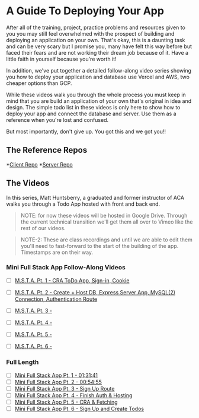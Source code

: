# A Guide To Deploying Your App

After all of the training, project, practice problems and resources given to you you may still feel overwhelmed with the prospect of building and deploying an application on your own. That's okay, this is a daunting task and can be very scary but I promise you, many have felt this way before but faced their fears and are not working their dream job because of it. Have a little faith in yourself because you're worth it!

In addition, we've put together a detailed follow-along video series showing you how to deploy your application and database use Vercel and AWS, two cheaper options than GCP. 

While these videos walk you through the whole process you must keep in mind that you are build an application of your own that's original in idea and design. The simple todo list in these videos is only here to show how to deploy your app and connect the database and server. Use them as a reference when you're lost and confused.

But most importantly, don't give up. You got this and we got you!!


## The Reference Repos

*[Client Repo](https://github.com/mmhuntsberry/mini-full-todo-client)
*[Server Repo](https://github.com/mmhuntsberry/mini-full-todo-server)

## The Videos

In this series, Matt Huntsberry, a graduated and former instructor of ACA walks you through a Todo App hosted with front and back end. 

> NOTE: for now these videos will be hosted in Google Drive. Through the current technical transition we'll get them all over to Vimeo like the rest of our videos. 

> NOTE-2: These are class recordings and until we are able to edit them you'll need to fast-forward to the start of the building of the app. Timestamps are on their way.

### Mini Full Stack App Follow-Along Videos

- [ ] [M.S.T.A. Pt. 1 - CRA ToDo App, Sign-in, Cookie](https://vimeo.com/1015799689?share=copy)
- [ ] [M.S.T.A. Pt. 2 - Create + Host DB, Express Server App, MySQL(2) Connection, Authentication Route](https://vimeo.com/1016176662?share=copy)
- [ ] [M.S.T.A. Pt. 3 - ]()
- [ ] [M.S.T.A. Pt. 4 - ]()
- [ ] [M.S.T.A. Pt. 5 - ]()
- [ ] [M.S.T.A. Pt. 6 - ]()


### Full Length
- [ ] [Mini Full Stack App Pt. 1 - 01:31:41](https://drive.google.com/file/d/1tpmZwo2AgdXYY_q_N_0o1zsxZuVugXKo/view?usp=drive_link)
- [ ] [Mini Full Stack App Pt. 2 - 00:54:55](https://drive.google.com/file/d/1pq-C5mN9QFUkNOgJM9tZyrO_267uLtEN/view?usp=drive_link)
- [ ] [Mini Full Stack App Pt. 3 - Sign Up Route](https://drive.google.com/file/d/1bRVaBTqxc6MywIp_EWGkrxLhJp6-6NG9/view?usp=drive_link)
- [ ] [Mini Full Stack App Pt. 4 - Finish Auth & Hosting](https://drive.google.com/file/d/15hqPPeVHhtOvVazQDysQos1U-UbWvrfb/view?usp=drive_link)
- [ ] [Mini Full Stack App Pt. 5 - CRA & Fetching](https://drive.google.com/file/d/1Kp0cQ67CvrF2ZHdC-7Qir1yqIxJF2XkU/view?usp=drive_link)
- [ ] [Mini Full Stack App Pt. 6 - Sign Up and Create Todos](https://drive.google.com/file/d/1J_1NmnR1k4M3BTec6YgcNC0b6QuNM1hY/view?usp=drive_link)

<!-- - [ ] [1. Intro](https://drive.google.com/file/d/1X30LLv9c6lEJ9bZhPCHK2eP5n-vvQR9R/view?usp=sharing) -->
<!-- <iframe src="" width="655" height="368" frameborder="0" allow="autoplay; fullscreen" allowfullscreen></iframe> -->

<!-- - [ ] [2. The Project](https://drive.google.com/file/d/19OocBGfxYS_hJlrmtoRWblHJ7AcSpb7-/view?usp=sharing) -->
<!-- <iframe src="" width="655" height="368" frameborder="0" allow="autoplay; fullscreen" allowfullscreen></iframe> -->

<!-- - [ ] [3. Create the Database](https://drive.google.com/file/d/1QL5NYKSP7GTQtVyJcqGi-J_ZcL6oATrr/view?usp=sharing) -->
<!-- <iframe src="" width="655" height="368" frameborder="0" allow="autoplay; fullscreen" allowfullscreen></iframe> -->

<!-- - [ ] [4. Create Express Server](https://drive.google.com/file/d/1FKxW37kVvltgd29MM8E-uDTD-Rko--Hf/view?usp=sharing) -->
<!-- <iframe src="" width="655" height="368" frameborder="0" allow="autoplay; fullscreen" allowfullscreen></iframe> -->

<!-- - [ ] [5. Connect Server to DB with MYSQL.js](https://drive.google.com/file/d/18KL-bXZwenqTuQoUPx6p9NL_n6fmgPm1/view?usp=sharing) -->
<!-- <iframe src="" width="655" height="368" frameborder="0" allow="autoplay; fullscreen" allowfullscreen></iframe> -->

<!-- - [ ] [6. Prettier & User CRUD, pt.1](https://drive.google.com/file/d/1fzcXfa9MVE21u5pkA_55Nck9BchwvZuD/view?usp=sharing) -->
<!-- <iframe src="" width="655" height="368" frameborder="0" allow="autoplay; fullscreen" allowfullscreen></iframe> -->

<!-- - [ ] [7. User CRUD, pt.2](https://drive.google.com/file/d/1ZVqO7arDZxruSUXdfOKYS4Bx9yRv3v33/view?usp=sharing) -->
<!-- <iframe src="" width="655" height="368" frameborder="0" allow="autoplay; fullscreen" allowfullscreen></iframe> -->

<!-- - [ ] [8. User Controllers & Routers](https://drive.google.com/file/d/1CYPUAsQHih514EMjexQV74GKz3Af7xUw/view?usp=sharing) -->
<!-- <iframe src="" width="655" height="368" frameborder="0" allow="autoplay; fullscreen" allowfullscreen></iframe> -->

<!-- - [ ] [9. Todo CRUD](https://drive.google.com/file/d/1z-u263ybbDaN1Luofjxkt0kYXceJZ_v8/view?usp=sharing) -->
<!-- <iframe src="" width="655" height="368" frameborder="0" allow="autoplay; fullscreen" allowfullscreen></iframe> -->

<!-- - [ ] [10. DOTENV](https://drive.google.com/file/d/1ten2zHrrvHe6s1MFzyYdX_3lqorBrJmP/view?usp=sharing) -->
<!-- <iframe src="" width="655" height="368" frameborder="0" allow="autoplay; fullscreen" allowfullscreen></iframe> -->

<!-- - [ ] [11. Authentication - Sign-up](https://drive.google.com/file/d/1S8p81JwktAq8Cv4b4_N1lOFAv1d63k7G/view?usp=sharing) -->
<!-- <iframe src="" width="655" height="368" frameborder="0" allow="autoplay; fullscreen" allowfullscreen></iframe> -->

<!-- - [ ] [12. Authentication - Sign-in](https://drive.google.com/file/d/1vWLQO94kSZcCyAnVcRaJ2JJTEh7FB0mg/view?usp=sharing) -->
<!-- <iframe src="" width="655" height="368" frameborder="0" allow="autoplay; fullscreen" allowfullscreen></iframe> -->

<!-- - [ ] [13. Deploy to Vercel](https://drive.google.com/file/d/1qD7iPaEiAkRxnsZw_zN3_sQXyzAadpkp/view?usp=sharing) -->
<!-- <iframe src="" width="655" height="368" frameborder="0" allow="autoplay; fullscreen" allowfullscreen></iframe> -->

<!-- - [ ] [14. Initial Client Setup](https://drive.google.com/file/d/1r94aF2g3QoUPy95-Z3TGR5dvCGiXeqGk/view?usp=sharing) -->
<!-- <iframe src="" width="655" height="368" frameborder="0" allow="autoplay; fullscreen" allowfullscreen></iframe> -->

<!-- - [ ] [15. CORS Fix & Render Todos](https://drive.google.com/file/d/1PxbZMPMJ6Q04LOYl0fsVOSNtre-Kt3zz/view?usp=sharing) -->
<!-- <iframe src="" width="655" height="368" frameborder="0" allow="autoplay; fullscreen" allowfullscreen></iframe> -->

<!-- - [ ] [16. Todo Component](https://drive.google.com/file/d/1AZqMoXotEVbMCfn-bEwWhqMq0Do9gFF6/view?usp=sharing) -->
<!-- <iframe src="" width="655" height="368" frameborder="0" allow="autoplay; fullscreen" allowfullscreen></iframe> -->

<!-- - [ ] [17. Sign-in Component, pt. 1](https://drive.google.com/file/d/1brHfEpB6xrnsEnQH-Q8KoKxdFRFrTRzL/view?usp=sharing) -->
<!-- <iframe src="" width="655" height="368" frameborder="0" allow="autoplay; fullscreen" allowfullscreen></iframe> -->

<!-- - [ ] [18. Sign-in Component, pt. 2](https://drive.google.com/file/d/1zTdHWrtLvZ1_IJdcx5ei9Ai_C8c3ZywC/view?usp=sharing) -->
<!-- <iframe src="" width="655" height="368" frameborder="0" allow="autoplay; fullscreen" allowfullscreen></iframe> -->

<!-- - [ ] [19. Sign-in Component, pt. 3](https://drive.google.com/file/d/1r-JMc7NEj5gNASgn3Zb2MTdNTqDJGV0r/view?usp=sharing) -->
<!-- <iframe src="" width="655" height="368" frameborder="0" allow="autoplay; fullscreen" allowfullscreen></iframe> -->

<!-- - [ ] [20. Sign-up Component](https://drive.google.com/file/d/1AgR63tlHMwHUn1kSYfBVB9cTjGTuKw-U/view?usp=sharing) -->
<!-- <iframe src="" width="655" height="368" frameborder="0" allow="autoplay; fullscreen" allowfullscreen></iframe> -->

<!-- - [ ] [21. React-Router](https://drive.google.com/file/d/1rtxxkEUoeuoag8P_a8OF4acmzdTOfvk8/view?usp=sharing) -->
<!-- <iframe src="" width="655" height="368" frameborder="0" allow="autoplay; fullscreen" allowfullscreen></iframe> -->

<!-- - [ ] [22. Styles](https://drive.google.com/file/d/1rf5OlXnd8poghcYXNOTE63ATVE7wzLcS/view?usp=sharing) -->
<!-- <iframe src="" width="655" height="368" frameborder="0" allow="autoplay; fullscreen" allowfullscreen></iframe> -->

<!-- - [ ] [23. Create Todo, pt. 1](https://drive.google.com/file/d/10yIcFHCLH8Oe73VWtC9IjU_XQZ3jZqTU/view?usp=sharing) -->
<!-- <iframe src="" width="655" height="368" frameborder="0" allow="autoplay; fullscreen" allowfullscreen></iframe> -->

<!-- - [ ] [24. Create Todo, pt. 2](https://drive.google.com/file/d/1fJQtzYjHXoBJSRJ8yZaCHkdyP6zGbtDl/view?usp=sharing) -->
<!-- <iframe src="" width="655" height="368" frameborder="0" allow="autoplay; fullscreen" allowfullscreen></iframe> -->

<!-- - [ ] [25. Deploy Front-End](https://drive.google.com/file/d/1vYxTJvXxem1TOQ6GnUpqEbdaG2ZN-RFg/view?usp=sharing) -->
<!-- <iframe src="" width="655" height="368" frameborder="0" allow="autoplay; fullscreen" allowfullscreen></iframe> -->




